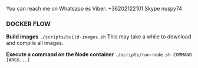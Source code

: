 You can reach me on Whatsapp és Viber: +36202122101
Skype nuspy74


### DOCKER FLOW
**Build images**
`./scripts/build-images.sh` This may take a while to download and compile all images.

**Execute a command on the Node container**
`./scripts/run-node.sh COMMAND [ARGS...]`
